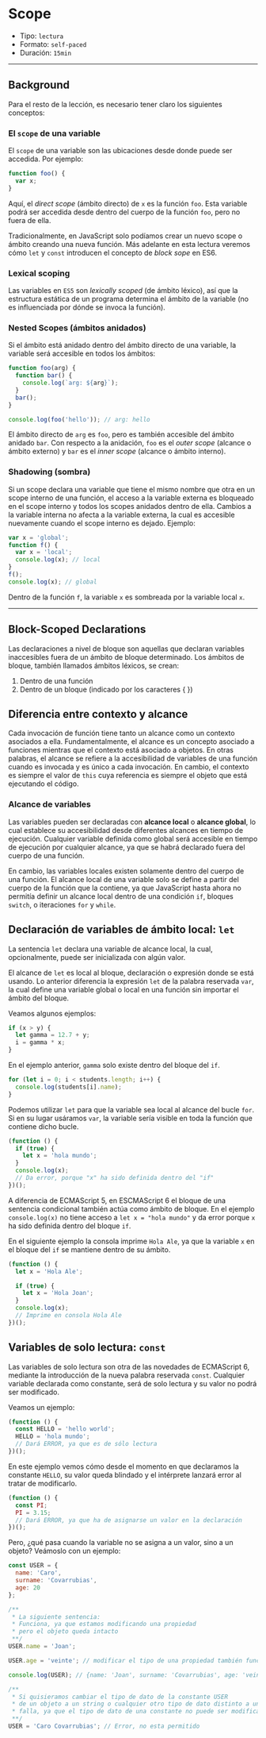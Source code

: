 # Scope

* Tipo: `lectura`
* Formato: `self-paced`
* Duración: `15min`

***

## Background

Para el resto de la lección, es necesario tener claro los siguientes conceptos:

### El `scope` de una variable

El `scope` de una variable son las ubicaciones desde donde puede ser accedida.
Por ejemplo:

```js
function foo() {
  var x;
}
```

Aquí, el _direct scope_ (ámbito directo) de `x` es la función `foo`. Esta
variable podrá ser accedida desde dentro del cuerpo de la función `foo`, pero no
fuera de ella.

Tradicionalmente, en JavaScript solo podíamos crear un nuevo scope o ámbito
creando una nueva función. Más adelante en esta lectura veremos cómo `let` y
`const` introducen el concepto de _block sope_ en ES6.

### Lexical scoping

Las variables en `ES5` son _lexically scoped_ (de ámbito léxico), así que la
estructura estática de un programa determina el ámbito de la variable (no es
influenciada por dónde se invoca la función).

### Nested Scopes (ámbitos anidados)

Si el ámbito está anidado dentro del ámbito directo de una variable, la variable
será accesible en todos los ámbitos:

```js
function foo(arg) {
  function bar() {
    console.log(`arg: ${arg}`);
  }
  bar();
}

console.log(foo('hello')); // arg: hello
```

El ámbito directo de `arg` es `foo`, pero es también accesible del ámbito
anidado `bar`. Con respecto a la anidación, `foo` es el _outer scope_ (alcance o
ámbito externo) y `bar` es el _inner scope_ (alcance o ámbito interno).

### Shadowing (sombra)

Si un scope declara una variable que tiene el mismo nombre que otra en un scope
interno de una función, el acceso a la variable externa es bloqueado en el scope
interno y todos los scopes anidados dentro de ella. Cambios a la variable
interna no afecta a la variable externa, la cual es accesible nuevamente cuando
el scope interno es dejado. Ejemplo:

```js
var x = 'global';
function f() {
  var x = 'local';
  console.log(x); // local
}
f();
console.log(x); // global
```

Dentro de la función `f`, la variable `x` es sombreada por la variable local
`x`.

***

## Block-Scoped Declarations

Las declaraciones a nivel de bloque son aquellas que declaran variables
inaccesibles fuera de un ámbito de bloque determinado. Los ámbitos de bloque,
también llamados ámbitos léxicos, se crean:

1. Dentro de una función
2. Dentro de un bloque (indicado por los caracteres { })

## Diferencia entre contexto y alcance

Cada invocación de función tiene tanto un alcance como un contexto asociados a
ella. Fundamentalmente, el alcance es un concepto asociado a funciones mientras
que el contexto está asociado a objetos. En otras palabras, el alcance se
refiere a la accesibilidad de variables de una función cuando es invocada y es
único a cada invocación. En cambio, el contexto es siempre el valor de `this`
cuya referencia es siempre el objeto que está ejecutando el código.

### Alcance de variables

Las variables pueden ser declaradas con **alcance local** o **alcance global**,
lo cual establece su accesibilidad desde diferentes alcances en tiempo de
ejecución. Cualquier variable definida como global será accesible en tiempo de
ejecución por cualquier alcance, ya que se habrá declarado fuera del cuerpo de
una función.

En cambio, las variables locales existen solamente dentro del cuerpo de una
función. El alcance local de una variable solo se define a partir del cuerpo de
la función que la contiene, ya que JavaScript hasta ahora no permitía definir un
alcance local dentro de una condición `if`, bloques `switch`, o iteraciones
`for` y `while`.

## Declaración de variables de ámbito local: `let`

La sentencia `let` declara una variable de alcance local, la cual,
opcionalmente, puede ser inicializada con algún valor.

El alcance de `let` es local al bloque, declaración o expresión donde se está
usando. Lo anterior diferencia la expresión `let` de la palabra reservada `var`,
la cual define una variable global o local en una función sin importar el ámbito
del bloque.

Veamos algunos ejemplos:

```js
if (x > y) {
  let gamma = 12.7 + y;
  i = gamma * x;
}
```

En el ejemplo anterior, `gamma` solo existe dentro del bloque del `if`.

```js
for (let i = 0; i < students.length; i++) {
  console.log(students[i].name);
}
```

Podemos utilizar `let` para que la variable sea local al alcance del bucle
`for`. Si en su lugar usáramos `var`, la variable sería visible en toda la
función que contiene dicho bucle.

```js
(function () {
  if (true) {
    let x = 'hola mundo';
  }
  console.log(x);
  // Da error, porque "x" ha sido definida dentro del "if"
})();
```

A diferencia de ECMAScript 5, en ESCMAScript 6 el bloque de una sentencia
condicional también actúa como ámbito de bloque. En el ejemplo `console.log(x)`
no tiene acceso a `let x = "hola mundo"` y da error porque `x` ha sido
definida dentro del bloque `if`.

En el siguiente ejemplo la consola imprime `Hola Ale`, ya que la variable `x` en
el bloque del `if` se mantiene dentro de su ámbito.

```js
(function () {
  let x = 'Hola Ale';

  if (true) {
    let x = 'Hola Joan';
  }
  console.log(x);
  // Imprime en consola Hola Ale
})();
```

## Variables de solo lectura: `const`

Las variables de solo lectura son otra de las novedades de ECMAScript 6,
mediante la introducción de la nueva palabra reservada `const`. Cualquier
variable declarada como constante, será de solo lectura y su valor no podrá ser
modificado.

Veamos un ejemplo:

```js
(function () {
  const HELLO = 'hello world';
  HELLO = 'hola mundo';
  // Dará ERROR, ya que es de sólo lectura
})();
```

En este ejemplo vemos cómo desde el momento en que declaramos la constante
`HELLO`, su valor queda blindado y el intérprete lanzará error al tratar de
modificarlo.

```js
(function () {
  const PI;
  PI = 3.15;
  // Dará ERROR, ya que ha de asignarse un valor en la declaración
})();
```

Pero, ¿qué pasa cuando la variable no se asigna a un valor, sino a un objeto?
Veámoslo con un ejemplo:

```js
const USER = {
  name: 'Caro',
  surname: 'Covarrubias',
  age: 20
};

/**
 * La siguiente sentencia:
 * Funciona, ya que estamos modificando una propiedad
 * pero el objeto queda intacto
 **/
USER.name = 'Joan';

USER.age = 'veinte'; // modificar el tipo de una propiedad también funciona

console.log(USER); // {name: 'Joan', surname: 'Covarrubias', age: 'veinte'}

/**
 * Si quisieramos cambiar el tipo de dato de la constante USER
 * de un objeto a un string o cualquier otro tipo de dato distinto a un objeto,
 * falla, ya que el tipo de dato de una constante no puede ser modificado
 **/
USER = 'Caro Covarrubias'; // Error, no esta permitido
```
